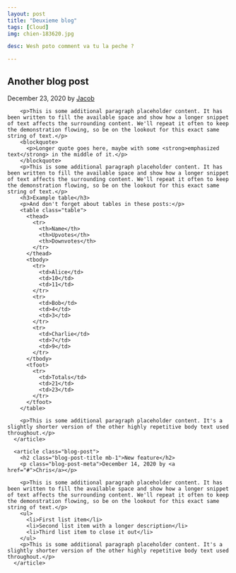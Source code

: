 ```yaml
---
layout: post
title: "Deuxieme blog"
tags: [Cloud]
img: chien-183620.jpg

desc: Wesh poto comment va tu la peche ?

---    
```


 <article class="blog-post">
        <h2 class="blog-post-title mb-1">Another blog post</h2>
        <p class="blog-post-meta">December 23, 2020 by <a href="#">Jacob</a></p>

        <p>This is some additional paragraph placeholder content. It has been written to fill the available space and show how a longer snippet of text affects the surrounding content. We'll repeat it often to keep the demonstration flowing, so be on the lookout for this exact same string of text.</p>
        <blockquote>
          <p>Longer quote goes here, maybe with some <strong>emphasized text</strong> in the middle of it.</p>
        </blockquote>
        <p>This is some additional paragraph placeholder content. It has been written to fill the available space and show how a longer snippet of text affects the surrounding content. We'll repeat it often to keep the demonstration flowing, so be on the lookout for this exact same string of text.</p>
        <h3>Example table</h3>
        <p>And don't forget about tables in these posts:</p>
        <table class="table">
          <thead>
            <tr>
              <th>Name</th>
              <th>Upvotes</th>
              <th>Downvotes</th>
            </tr>
          </thead>
          <tbody>
            <tr>
              <td>Alice</td>
              <td>10</td>
              <td>11</td>
            </tr>
            <tr>
              <td>Bob</td>
              <td>4</td>
              <td>3</td>
            </tr>
            <tr>
              <td>Charlie</td>
              <td>7</td>
              <td>9</td>
            </tr>
          </tbody>
          <tfoot>
            <tr>
              <td>Totals</td>
              <td>21</td>
              <td>23</td>
            </tr>
          </tfoot>
        </table>

        <p>This is some additional paragraph placeholder content. It's a slightly shorter version of the other highly repetitive body text used throughout.</p>
      </article>

      <article class="blog-post">
        <h2 class="blog-post-title mb-1">New feature</h2>
        <p class="blog-post-meta">December 14, 2020 by <a href="#">Chris</a></p>

        <p>This is some additional paragraph placeholder content. It has been written to fill the available space and show how a longer snippet of text affects the surrounding content. We'll repeat it often to keep the demonstration flowing, so be on the lookout for this exact same string of text.</p>
        <ul>
          <li>First list item</li>
          <li>Second list item with a longer description</li>
          <li>Third list item to close it out</li>
        </ul>
        <p>This is some additional paragraph placeholder content. It's a slightly shorter version of the other highly repetitive body text used throughout.</p>
      </article>